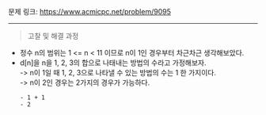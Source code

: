 문제 링크: https://www.acmicpc.net/problem/9095  
- - - 
> 고찰 및 해결 과정  
- 정수 n의 범위는 1 <= n < 11 이므로 n이 1인 경우부터 차근차근 생각해보았다.  
- d[n]을 n을 1, 2, 3의 합으로 나태내는 방법의 수라고 가정해보자.  
  -> n이 1일 때 1, 2, 3으로 나타낼 수 있는 방법의 수는 1 한 가지이다.  
  -> n이 2인 경우는 2가지의 경우가 가능하다.  
  ```
  - 1 + 1
  - 2
  ```
  
 
